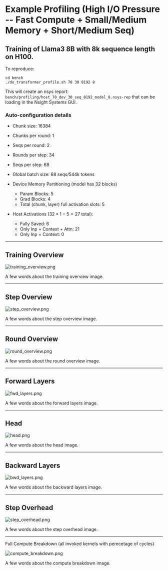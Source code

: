# Example Profiling (High I/O Pressure -- Fast Compute + Small/Medium Memory + Short/Medium Seq)

## Training of Llama3 8B with 8k sequence length on H100. 

To reproduce:

```shell
cd bench
./do_transformer_profile.sh 70 30 8192 8
```

This will create an nsys report: `bench/profiling/host_70_dev_30_seq_8192_model_8.nsys-rep` that can be loading in the Nsight Systems GUI.

### Auto-configuration details

- Chunk size: 16384
- Chunks per round: 1
- Seqs per round: 2
- Rounds per step: 34
- Seqs per step: 68
- Global batch size: 68 seqs/544k tokens

- Device Memory Partitioning (model has 32 blocks)
    - Param Blocks: 5
    - Grad Blocks: 4
    - Total (chunk, layer) full activation slots: 5

- Host Activations ($32 * 1 - 5 = 27$ total):
    - Fully Saved: 6
    - Only Inp + Context + Attn: 21
    - Only Inp + Context: 0

---

## Training Overview

![training_overview.png](../bench/reproduce_results/profiling/h100_8k_screenshots/training_overview.png)

A few words about the training overview image.

---

## Step Overview

![step_overview.png](../bench/reproduce_results/profiling/h100_8k_screenshots/step_overview.png)

A few words about the step overview image.

---

## Round Overview

![round_overview.png](../bench/reproduce_results/profiling/h100_8k_screenshots/round_overview.png)

A few words about the round overview image.

---

## Forward Layers

![fwd_layers.png](../bench/reproduce_results/profiling/h100_8k_screenshots/fwd_layers.png)

A few words about the forward layers image.

---

## Head

![head.png](../bench/reproduce_results/profiling/h100_8k_screenshots/head.png)

A few words about the head image.

---

## Backward Layers

![bwd_layers.png](../bench/reproduce_results/profiling/h100_8k_screenshots/bwd_layers.png)

A few words about the backward layers image.

---

## Step Overhead

![step_overhead.png](../bench/reproduce_results/profiling/h100_8k_screenshots/optimizer_step.png)

A few words about the step overhead image.

-----

Full Compute Breakdown (all invoked kernels with perecetage of cycles)

![compute_breakdown.png](../bench/reproduce_results/profiling/h100_8k_screenshots/compute_breakdown_full_training.png)

A few words about the compute breakdown image.